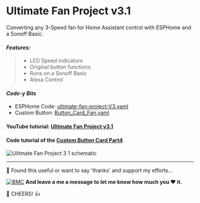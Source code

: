 # Ultimate Fan Project v3.1
Converting any 3-Speed fan for Home Assistant control with ESPHome and a Sonoff Basic.

#### _Features:_

> - LED Speed indicators
> - Original button functions
> - Runs on a Sonoff Basic
> - Alexa Control


#### *Code-y Bits*
- ESPHome Code: [ultimate-fan-project-V3.yaml](https://github.com/3ative/ultimate-fan-project-V3/blob/main/ultimate-fan-project-V3.yaml)
- Custom Button: [Button_Card_Fan.yaml](https://github.com/3ative/ultimate-fan-project-V3/blob/main/Button_Card_Fan.yaml)

#### YouTube tutorial: [Ultimate Fan Project v3.1](https://youtu.be/_XgJyYwlejo)

#### Code tutorial of the [Custom Button Card Part4](https://youtu.be/-7Hu9lMZsjw)


![Ulitmate Fan Project 3 1 schematic](https://user-images.githubusercontent.com/51385971/189445138-0b3d641c-a135-401e-aba5-0059baaec537.PNG)


___


🎁 Found this useful or want to say 'thanks' and support my efforts...

[![BMC](https://www.buymeacoffee.com/assets/img/custom_images/white_img.png)](https://www.buymeacoffee.com/3ative) **And leave a me a message to let me know how much you ❤ it.**

🍺 CHEERS! 👍
